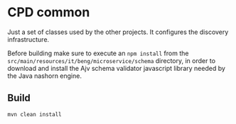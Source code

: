# CPD common

Just a set of classes used by the other projects. It configures the discovery infrastructure. 

Before building make sure to execute an `npm install` from the `src/main/resources/it/beng/microservice/schema` directory, in
order to download and install the Ajv schema validator javascript library needed by the Java nashorn engine.


## Build

    mvn clean install
